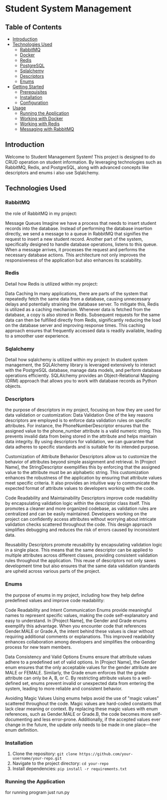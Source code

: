 # Student System Management

## Table of Contents

- [Introduction](#introduction)
- [Technologies Used](#technologies-used)
  - [RabbitMQ](#rabbitmq)
  - [Docker](#docker)
  - [Redis](#redis)
  - [PostgreSQL](#postgresql)
  - [Sqlalchemy](#sqlalchemy)
  - [Descriptors](#descriptors)
  - [Enums](#enums)
- [Getting Started](#getting-started)
  - [Prerequisites](#prerequisites)
  - [Installation](#installation)
  - [Configuration](#configuration)
- [Usage](#usage)
  - [Running the Application](#running-the-application)
  - [Working with Docker](#working-with-postgresql)
  - [Working with Redis](#working-with-redis)
  - [Messaging with RabbitMQ](#messaging-with-rabbitmq)

## Introduction

Welcome to Student Management System! This project is designed to do CRUD operation on student information. By leveraging technologies such as RabbitMQ, Redis, and PostgreSQL, along with advanced concepts like descriptors and enums i also use Sqlalchemy.

## Technologies Used

### RabbitMQ

the role of RabbitMQ in my project:

Message Queues
Imagine we have a process that needs to insert student records into the database. Instead of performing the database insertion directly, we send a message to a queue in RabbitMQ that signifies the request to insert a new student record. Another part of the system, specifically designed to handle database operations, listens to this queue. When a message arrives, it processes the request and performs the necessary database actions. This architecture not only improves the responsiveness of the application but also enhances its scalability.

### Redis

Detail how Redis is utilized within my project:

Data Caching
In many applications, there are parts of the system that repeatedly fetch the same data from a database, causing unnecessary delays and potentially straining the database server. To mitigate this, Redis is utilized as a caching mechanism. Whenever data is fetched from the database, a copy is also stored in Redis. Subsequent requests for the same data can then be fulfilled directly from Redis, significantly reducing the load on the database server and improving response times. This caching approach ensures that frequently accessed data is readily available, leading to a smoother user experience.

### Sqlalchemy

Detail how sqlalchemy is utilized within my project:
In student system management, the SQLAlchemy library is leveraged extensively to interact with the PostgreSQL database, manage data models, and perform database operations efficiently. SQLAlchemy provides an Object-Relational Mapping (ORM) approach that allows you to work with database records as Python objects. 

### Descriptors

the purpose of descriptors in my project, focusing on how they are used for data validation or customization:
Data Validation
One of the key reasons descriptors are employed is to enforce data validation rules on specific attributes. For instance, the PhoneNumberDescriptor ensures that the assigned value to the phone_number attribute is a valid numeric string. This prevents invalid data from being stored in the attribute and helps maintain data integrity. By using descriptors for validation, we can guarantee that data adheres to specific standards and is suitable for its intended purpose.

Customization of Attribute Behavior
Descriptors allow us to customize the behavior of attributes beyond simple assignment and retrieval. In [Project Name], the StringDescriptor exemplifies this by enforcing that the assigned value to the attribute must be an alphabetic string. This customization enhances the robustness of the application by ensuring that attribute values meet specific criteria. It also provides an intuitive way to communicate the expected format of attribute values to developers working with the code.

Code Readability and Maintainability
Descriptors improve code readability by encapsulating validation logic within the descriptor class itself. This promotes a cleaner and more organized codebase, as validation rules are centralized and can be easily maintained. Developers working on the project can confidently access attributes without worrying about intricate validation checks scattered throughout the code. This design approach simplifies debugging and reduces the risk of errors caused by inconsistent data.

Reusability
Descriptors promote reusability by encapsulating validation logic in a single place. This means that the same descriptor can be applied to multiple attributes across different classes, providing consistent validation rules throughout the application. This reuse of descriptors not only saves development time but also ensures that the same data validation standards are upheld across various parts of the project.

### Enums

the purpose of enums in my project, including how they help define predefined values and improve code readability:

Code Readability and Intent Communication
Enums provide meaningful names to represent specific values, making the code self-explanatory and easy to understand. In [Project Name], the Gender and Grade enums exemplify this advantage. When you encounter code that references Gender.MALE or Grade.A, the intent behind these values is clear without requiring additional comments or explanations. This improved readability enhances collaboration among developers and simplifies the onboarding process for new team members.

Data Consistency and Valid Options
Enums ensure that attribute values adhere to a predefined set of valid options. In [Project Name], the Gender enum ensures that the only acceptable values for the gender attribute are MALE or FEMALE. Similarly, the Grade enum enforces that the grade attribute can only be A, B, or C. By restricting attribute values to a well-defined set, enums prevent invalid or unexpected data from entering the system, leading to more reliable and consistent behavior.

Avoiding Magic Values
Using enums helps avoid the use of "magic values" scattered throughout the code. Magic values are hard-coded constants that lack clear meaning or context. By replacing these magic values with enum references, such as Gender.MALE or Grade.B, the code becomes more self-documenting and less error-prone. Additionally, if the accepted values ever change in the future, the update only needs to be made in one place—the enum definition.


### Installation

1. Clone the repository: `git clone https://github.com/your-username/your-repo.git`
2. Navigate to the project directory: `cd your-repo`
3. Install dependencies: `pip install -r requirements.txt`


### Running the Application

for running program just run.py 
